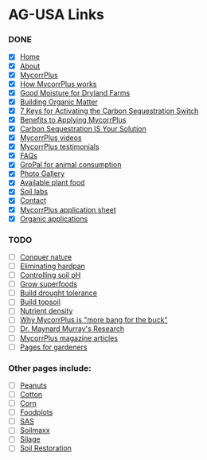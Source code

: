 # AG-USA Links

### DONE

- [x] [Home](https://www.ag-usa.net/index.php)
- [x] [About](https://www.ag-usa.net/about.php)
- [x] [MycorrPlus](https://www.ag-usa.net/mycorrplus.php)
- [x] [How MycorrPlus works](https://www.ag-usa.net/mycorrplusfunction.php)
- [x] [Good Moisture for Dryland Farms](https://www.ag-usa.net/dryland.php)
- [x] [Building Organic Matter](https://www.ag-usa.net/buildorganicmatter.php)
- [x] [7 Keys for Activating the Carbon Sequestration Switch](https://www.ag-usa.net/7keys.php)
- [x] [Benefits to Applying MycorrPlus](https://www.ag-usa.net/benefits.php)
- [x] [Carbon Sequestration IS Your Solution](https://www.ag-usa.net/sequestration.php)
- [x] [MycorrPlus videos](https://www.ag-usa.net/videos.php)
- [x] [MycorrPlus testimonials](https://www.ag-usa.net/testimonials.php)
- [x] [FAQs](https://www.ag-usa.net/faq.php)
- [x] [GroPal for animal consumption](https://www.ag-usa.net/animals.php)
- [x] [Photo Gallery](https://www.ag-usa.net/gallery.php)
- [x] [Available plant food](https://www.ag-usa.net/availableplantfood.php)
- [x] [Soil labs](https://www.ag-usa.net/SoilLabs.php)
- [x] [Contact](https://www.ag-usa.net/g-contact.php)
- [x] [MycorrPlus application sheet](https://www.ag-usa.net/application.php)
- [x] [Organic applications](https://www.ag-usa.net/organic.php)

### TODO

- [ ] [Conquer nature](https://www.ag-usa.net/conquernature.php)
- [ ] [Eliminating hardpan](https://www.ag-usa.net/hardpan.php)
- [ ] [Controlling soil pH](https://www.ag-usa.net/soilph.php)
- [ ] [Grow superfoods](https://www.ag-usa.net/superfood.php)
- [ ] [Build drought tolerance](https://www.ag-usa.net/droughttolerance.php)
- [ ] [Build topsoil](https://www.ag-usa.net/buildtopsoil.php)
- [ ] [Nutrient density](https://www.ag-usa.net/nutrientdensity.php)
- [ ] [Why MycorrPlus is "more bang for the buck"](https://www.ag-usa.net/greatvalue.php)
- [ ] [Dr. Maynard Murray's Research](https://www.ag-usa.net/drmaynardmurrayresearch.php)
- [ ] [MycorrPlus magazine articles](https://www.ag-usa.net/articles.php)
- [ ] [Pages for gardeners](https://www.ag-usa.net/index1.php)

### Other pages include:

- [ ] [Peanuts](https://www.ag-usa.net/peanuts.php)
- [ ] [Cotton](https://www.ag-usa.net/cotton.php)
- [ ] [Corn](https://www.ag-usa.net/corn.php)
- [ ] [Foodplots](https://www.ag-usa.net/foodplots.php)
- [ ] [SAS](https://www.ag-usa.net/sas.php)
- [ ] [Soilmaxx](https://www.ag-usa.net/soilmaxx.php)
- [ ] [Silage](https://www.ag-usa.net/silage.php)
- [ ] [Soil Restoration](https://www.ag-usa.net/soilrestoration.php)
